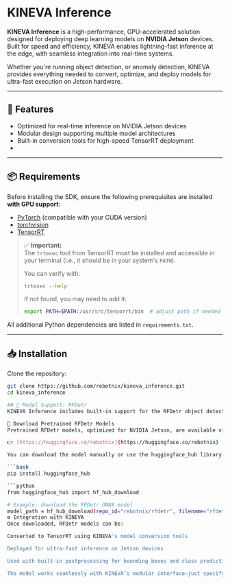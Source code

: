 # KINEVA Inference

**KINEVA Inference** is a high-performance, GPU-accelerated solution designed for deploying deep learning models on **NVIDIA Jetson** devices. Built for speed and efficiency, KINEVA enables lightning-fast inference at the edge, with seamless integration into real-time systems.

Whether you're running object detection, or anomaly detection, KINEVA provides everything needed to convert, optimize, and deploy models for ultra-fast execution on Jetson hardware.

---

## 🚀 Features

- Optimized for real-time inference on NVIDIA Jetson devices
- Modular design supporting multiple model architectures
- Built-in conversion tools for high-speed TensorRT deployment
-  
---

## 📦 Requirements

Before installing the SDK, ensure the following prerequisites are installed **with GPU support**:

- [PyTorch](https://pytorch.org/) (compatible with your CUDA version)
- [torchvision](https://pytorch.org/vision/stable/index.html)
- [TensorRT](https://developer.nvidia.com/tensorrt)

> ✅ **Important:**  
> The `trtexec` tool from TensorRT must be installed and accessible in your terminal (i.e., it should be in your system's `PATH`).
>
> You can verify with:
> ```bash
> trtexec --help
> ```
> If not found, you may need to add it:
> ```bash
> export PATH=$PATH:/usr/src/tensorrt/bin  # adjust path if needed
> ```

All additional Python dependencies are listed in `requirements.txt`.

---

## 📥 Installation

Clone the repository:

```bash
git clone https://github.com/rebotnix/kineva_inference.git
cd kineva_inference

## 🧠 Model Support: RFDetr
KINEVA Inference includes built-in support for the RFDetr object detection model—an efficient, transformer-based detector designed for high accuracy with edge deployment in mind.

🔗 Download Pretrained RFDetr Models
Pretrained RFDetr models, optimized for NVIDIA Jetson, are available via the official Hugging Face repository:

👉 [https://huggingface.co/rebotnix](https://huggingface.co/rebotnix)

You can download the model manually or use the huggingface_hub library:

```bash
pip install huggingface_hub

```python
from huggingface_hub import hf_hub_download

# Example: download the RFDetr ONNX model
model_path = hf_hub_download(repo_id="rebotnix/rfdetr", filename="rfdetr_dynamic.onnx")
⚙️ Integration with KINEVA
Once downloaded, RFDetr models can be:

Converted to TensorRT using KINEVA's model conversion tools

Deployed for ultra-fast inference on Jetson devices

Used with built-in postprocessing for bounding boxes and class predictions

The model works seamlessly with KINEVA’s modular interface—just specify the model path and config, and you're ready to run inference.
